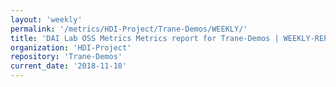 ```yaml
---
layout: 'weekly'
permalink: '/metrics/HDI-Project/Trane-Demos/WEEKLY/'
title: 'DAI Lab OSS Metrics Metrics report for Trane-Demos | WEEKLY-REPORT-2018-11-18'
organization: 'HDI-Project'
repository: 'Trane-Demos'
current_date: '2018-11-18'
---
```

